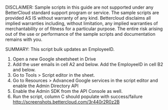 DISCLAIMER: 
Sample scripts in this guide are not supported under any BetterCloud standard support program or service. 
The sample scripts are provided AS IS without warranty of any kind. 
Bettercloud disclaims all implied warranties including, without limitation, any implied warranties of merchantability or of fitness for a particular purpose. 
The entire risk arising out of the use or performance of the sample scripts and documentation remains with you.

SUMMARY: This script bulk updates an EmployeeID.

1) Open a new Google sheetsheet in Drive
2) Add the user emails in cell A2 and below. Add the EmployeeID in cell B2 and below.
3) Go to Tools > Script editor in the sheet.
4) Go to Resources > Advanced Google services in the script editor and enable the Admin Directory API
5) Enable the Admin SDK from the API Console as well.
6) Run the script, column C should populate with success/failure http://screenshots.bettercloud.com/3r440r2R0z2B

